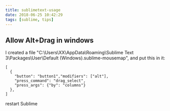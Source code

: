 ```yaml
---
title: sublimetext-usage
date: 2018-06-25 10:42:29
tags: [sublime, tips]
---
```


## Allow Alt+Drag in windows
I created a file "C:\Users\XX\AppData\Roaming\Sublime Text 3\Packages\User\Default (Windows).sublime-mousemap", and put this in it:

```
[
  {
    "button": "button1","modifiers": ["alt"],
    "press_command": "drag_select",
    "press_args": {"by": "columns"}
  },
]
```
restart Sublime